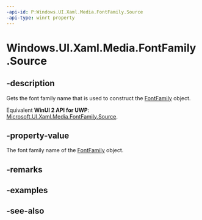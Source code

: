```yaml
---
-api-id: P:Windows.UI.Xaml.Media.FontFamily.Source
-api-type: winrt property
---
```


<!-- Property syntax
public string Source { get; }
-->

# Windows.UI.Xaml.Media.FontFamily.Source

## -description
Gets the font family name that is used to construct the [FontFamily](fontfamily.md) object.

Equivalent **WinUI 2 API for UWP**: [Microsoft.UI.Xaml.Media.FontFamily.Source](/windows/winui/api/microsoft.ui.xaml.media.fontfamily.source).

## -property-value
The font family name of the [FontFamily](fontfamily.md) object.

## -remarks

## -examples

## -see-also
